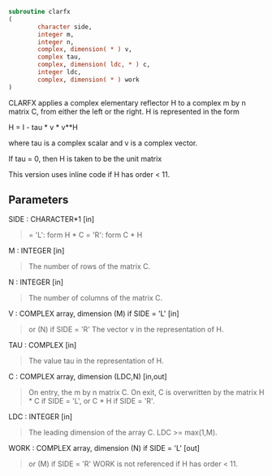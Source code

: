 ```fortran
subroutine clarfx
(
        character side,
        integer m,
        integer n,
        complex, dimension( * ) v,
        complex tau,
        complex, dimension( ldc, * ) c,
        integer ldc,
        complex, dimension( * ) work
)
```

CLARFX applies a complex elementary reflector H to a complex m by n
matrix C, from either the left or the right. H is represented in the
form

H = I - tau * v * v**H

where tau is a complex scalar and v is a complex vector.

If tau = 0, then H is taken to be the unit matrix

This version uses inline code if H has order < 11.

## Parameters
SIDE : CHARACTER*1 [in]
> = 'L': form  H * C
> = 'R': form  C * H

M : INTEGER [in]
> The number of rows of the matrix C.

N : INTEGER [in]
> The number of columns of the matrix C.

V : COMPLEX array, dimension (M) if SIDE = 'L' [in]
> or (N) if SIDE = 'R'
> The vector v in the representation of H.

TAU : COMPLEX [in]
> The value tau in the representation of H.

C : COMPLEX array, dimension (LDC,N) [in,out]
> On entry, the m by n matrix C.
> On exit, C is overwritten by the matrix H * C if SIDE = 'L',
> or C * H if SIDE = 'R'.

LDC : INTEGER [in]
> The leading dimension of the array C. LDC >= max(1,M).

WORK : COMPLEX array, dimension (N) if SIDE = 'L' [out]
> or (M) if SIDE = 'R'
> WORK is not referenced if H has order < 11.
